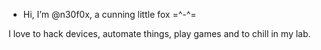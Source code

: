 - Hi, I’m @n30f0x, a cunning little fox =^-^=

I love to hack devices, automate things, play games and to chill in my lab.

<!---
n30f0x/n30f0x is a ✨ special ✨ repository because its `README.md` (this file) appears on your GitHub profile.
You can click the Preview link to take a look at your changes.
--->
